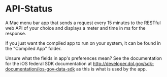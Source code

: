 API-Status
==========

A Mac menu bar app that sends a request every 15 minutes to the RESTful web API of your choice and displays a meter and time in ms for the response.

If you just want the compiled app to run on your system, it can be found in the "Compiled App" folder.

Unsure what the fields in app's preferences mean?  See the documentation for the iOS federal SDK documentation at http://developer.dol.gov/sdk-documentation/ios-gov-data-sdk as this is what is used by the app.
